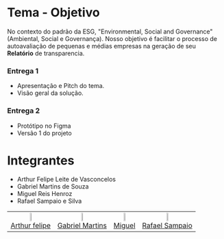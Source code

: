 # Tema - Objetivo

No contexto do padrão da ESG, "Environmental, Social and Governance" (Ambiental, Social e Governança). Nosso objetivo é facilitar o processo de autoavaliação de pequenas e médias empresas na geração de seu **Relatório** de transparencia.


### Entrega 1

- Apresentação e Pitch do tema.
- Visão geral da solução.

### Entrega 2

- Protótipo no Figma
- Versão 1 do projeto


# Integrantes
- Arthur Felipe Leite de Vasconcelos
- Gabriel Martins de Souza
- Miguel Reis Henroz
- Rafael Sampaio e Silva




<table>
  <tbody>
    <tr>
      <td align="center"><a href="https://github.com/ArthurFunicap"><img src="https://github.com/ArthurFunicap.png" width="auto" height="8.25%"/><br>Arthur felipe</a></td>
      <td align="center"><a href="https://github.com/gmartinsouza"><img src="https://github.com/gmartinsouza.png" width="auto" height="8.25%"/><br>Gabriel Martins</a></td>
      <td align="center"><a href="https://github.com/MiguelHzUnicap"><img src="https://github.com/MiguelHzUnicap.png" width="auto" height="8.25%"/><br>Miguel</a></td>
      <td align="center"><a href="https://github.com/rafaelsampa"><img src="https://github.com/rafaelsampa.png" width="auto" height="8.25%"/><br>Rafael Sampaio</a></td>
    </tr>
  </tbody>
</table>
